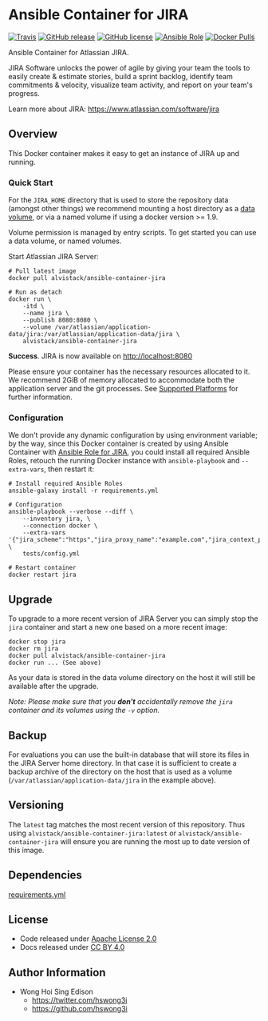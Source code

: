 Ansible Container for JIRA
==========================

[![Travis](https://img.shields.io/travis/alvistack/ansible-container-jira.svg)](https://travis-ci.org/alvistack/ansible-container-jira)
[![GitHub release](https://img.shields.io/github/release/alvistack/ansible-container-jira.svg)](https://github.com/alvistack/ansible-container-jira/releases)
[![GitHub license](https://img.shields.io/github/license/alvistack/ansible-container-jira.svg)](https://github.com/alvistack/ansible-container-jira/blob/master/LICENSE)
[![Ansible Role](https://img.shields.io/badge/galaxy-alvistack.container--jira-blue.svg)](https://galaxy.ansible.com/alvistack/container-jira)
[![Docker Pulls](https://img.shields.io/docker/pulls/alvistack/ansible-container-jira.svg)](https://hub.docker.com/r/alvistack/ansible-container-jira/)

Ansible Container for Atlassian JIRA.

JIRA Software unlocks the power of agile by giving your team the tools to easily create & estimate stories, build a sprint backlog, identify team commitments & velocity, visualize team activity, and report on your team's progress.

Learn more about JIRA: <https://www.atlassian.com/software/jira>

Overview
--------

This Docker container makes it easy to get an instance of JIRA up and running.

### Quick Start

For the `JIRA_HOME` directory that is used to store the repository data (amongst other things) we recommend mounting a host directory as a [data volume](https://docs.docker.com/engine/tutorials/dockervolumes/#/data-volumes), or via a named volume if using a docker version &gt;= 1.9.

Volume permission is managed by entry scripts. To get started you can use a data volume, or named volumes.

Start Atlassian JIRA Server:

    # Pull latest image
    docker pull alvistack/ansible-container-jira

    # Run as detach
    docker run \
        -itd \
        --name jira \
        --publish 8080:8080 \
        --volume /var/atlassian/application-data/jira:/var/atlassian/application-data/jira \
        alvistack/ansible-container-jira

**Success**. JIRA is now available on <http://localhost:8080>

Please ensure your container has the necessary resources allocated to it. We recommend 2GiB of memory allocated to accommodate both the application server and the git processes. See [Supported Platforms](https://confluence.atlassian.com/display/JIRA/Supported+Platforms) for further information.

### Configuration

We don't provide any dynamic configuration by using environment variable; by the way, since this Docker container is created by using Ansible Container with [Ansible Role for JIRA](https://github.com/alvistack/ansible-role-jira), you could install all required Ansible Roles, retouch the running Docker instance with `ansible-playbook` and `--extra-vars`, then restart it:

    # Install required Ansible Roles
    ansible-galaxy install -r requirements.yml 

    # Configuration
    ansible-playbook --verbose --diff \
        --inventory jira, \
        --connection docker \
        --extra-vars '{"jira_scheme":"https","jira_proxy_name":"example.com","jira_context_path":"jira"}' \
        tests/config.yml

    # Restart container
    docker restart jira

Upgrade
-------

To upgrade to a more recent version of JIRA Server you can simply stop the `jira` container and start a new one based on a more recent image:

    docker stop jira
    docker rm jira
    docker pull alvistack/ansible-container-jira
    docker run ... (See above)

As your data is stored in the data volume directory on the host it will still be available after the upgrade.

*Note: Please make sure that you **don't** accidentally remove the `jira` container and its volumes using the `-v` option.*

Backup
------

For evaluations you can use the built-in database that will store its files in the JIRA Server home directory. In that case it is sufficient to create a backup archive of the directory on the host that is used as a volume (`/var/atlassian/application-data/jira` in the example above).

Versioning
----------

The `latest` tag matches the most recent version of this repository. Thus using `alvistack/ansible-container-jira:latest` or `alvistack/ansible-container-jira` will ensure you are running the most up to date version of this image.

Dependencies
------------

[requirements.yml](requirements.yml)

License
-------

-   Code released under [Apache License 2.0](LICENSE)
-   Docs released under [CC BY 4.0](http://creativecommons.org/licenses/by/4.0/)

Author Information
------------------

-   Wong Hoi Sing Edison
    -   <https://twitter.com/hswong3i>
    -   <https://github.com/hswong3i>

